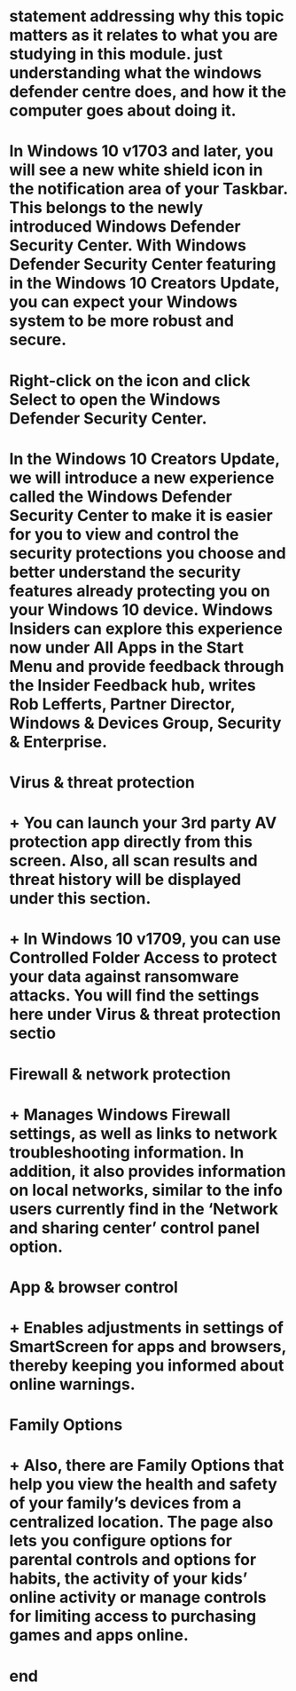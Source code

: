 # statement addressing why this topic matters as it relates to what you are studying in this module. just understanding what the windows defender centre does, and how it the computer goes about doing it.

# In Windows 10 v1703 and later, you will see a new white shield icon in the notification area of your Taskbar. This belongs to the newly introduced Windows Defender Security Center. With Windows Defender Security Center featuring in the Windows 10 Creators Update, you can expect your Windows system to be more robust and secure.

# Right-click on the icon and click Select to open the Windows Defender Security Center.

# In the Windows 10 Creators Update, we will introduce a new experience called the Windows Defender Security Center to make it is easier for you to view and control the security protections you choose and better understand the security features already protecting you on your Windows 10 device. Windows Insiders can explore this experience now under All Apps in the Start Menu and provide feedback through the Insider Feedback hub, writes Rob Lefferts, Partner Director, Windows & Devices Group, Security & Enterprise.

# Virus & threat protection
 # + You can launch your 3rd party AV protection app directly from this screen. Also, all scan results and threat history will be displayed under this section.
 # + In Windows 10 v1709, you can use Controlled Folder Access to protect your data against ransomware attacks. You will find the settings here under Virus & threat protection sectio

# Firewall & network protection
 # + Manages Windows Firewall settings, as well as links to network troubleshooting information. In addition,  it also provides information on local networks, similar to the info users currently find in the ‘Network and sharing center’ control panel option.

# App & browser control
# + Enables adjustments in settings of SmartScreen for apps and browsers, thereby keeping you informed about online warnings.

# Family Options
# + Also, there are Family Options that help you view the health and safety of your family’s devices from a centralized location. The page also lets you configure options for parental controls and options for habits, the activity of your kids’ online activity or manage controls for limiting access to purchasing games and apps online.

# end